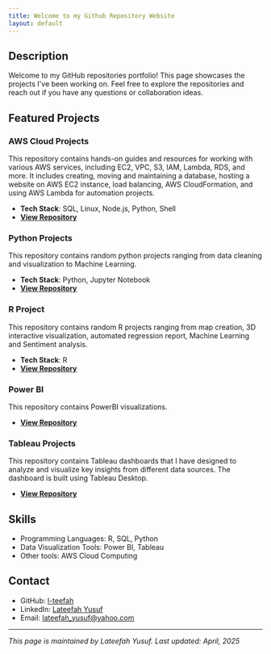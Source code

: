 ```yaml
---
title: Welcome to my Github Repository Website
layout: default
---
```


## Description
Welcome to my GitHub repositories portfolio! This page showcases the projects I've been working on. Feel free to explore the repositories and reach out if you have any questions or collaboration ideas.

## Featured Projects

### AWS Cloud Projects
This repository contains hands-on guides and resources for working with various AWS services, including EC2, VPC, S3, IAM, Lambda, RDS, and more. It includes creating, moving and maintaining a database, hosting a website on AWS EC2 instance, load balancing, AWS CloudFormation, and using AWS Lambda for automation projects.

- **Tech Stack**: SQL, Linux, Node.js, Python, Shell
- **[View Repository](https://github.com/l-teefah/AWS-Cloud-Projects)**

### Python Projects
This repository contains random python projects ranging from data cleaning and visualization to Machine Learning. 

- **Tech Stack**: Python, Jupyter Notebook
- **[View Repository](https://github.com/l-teefah/Python)**

### R Project
This repository contains random R projects ranging from map creation, 3D interactive visualization, automated regression report, Machine Learning and Sentiment analysis. 

- **Tech Stack**: R
- **[View Repository](https://github.com/l-teefah/R-projects)**

### Power BI
This repository contains PowerBI visualizations. 

- **[View Repository](https://github.com/l-teefah/PowerBIDashboards)**

### Tableau Projects
This repository contains Tableau dashboards that I have designed to analyze and visualize key insights from different data sources. The dashboard is built using Tableau Desktop.

- **[View Repository](https://github.com/l-teefah/TableauDashboards)**

## Skills

- Programming Languages: R, SQL, Python
- Data Visualization Tools: Power BI, Tableau
- Other tools: AWS Cloud Computing

## Contact

- GitHub: [l-teefah](https://github.com/l-teefah)
- LinkedIn: [Lateefah Yusuf](https://www.linkedin.com/in/lateefahyusuf/)
- Email: lateefah_yusuf@yahoo.com

---

*This page is maintained by Lateefah Yusuf. Last updated: April, 2025*
